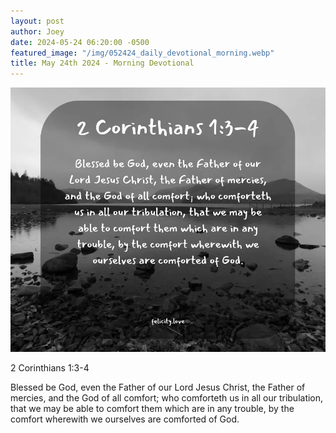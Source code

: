 ```yaml
---
layout: post
author: Joey
date: 2024-05-24 06:20:00 -0500
featured_image: "/img/052424_daily_devotional_morning.webp"
title: May 24th 2024 - Morning Devotional
---
```


[![May 24th 2024 - Morning Devotional](/img/052424_daily_devotional_morning.webp)](/img/052424_daily_devotional_morning.webp)

2 Corinthians 1:3-4

Blessed be God, even the Father of our Lord Jesus Christ, the Father of mercies, and the God of all comfort; who comforteth us in all our tribulation, that we may be able to comfort them which are in any trouble, by the comfort wherewith we ourselves are comforted of God. 